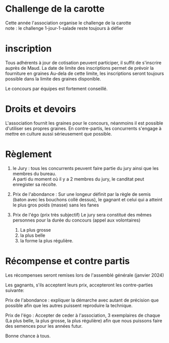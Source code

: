 # Challenge de la carotte

Cette année l'association organise le challenge de la carotte  
note : le challenge 1-jour-1-salade reste toujours à défier

# inscription

Tous adhérents à jour de cotisation peuvent participer, il suffit de s'inscrire auprès de Maud.
La date de limite des inscriptions permet de prévoir la fourniture en graines
Au-dela de cette limite, les inscriptions seront toujours possible dans la limite des graines disponible.

Le concours par équipes est fortement conseillé.

# Droits et devoirs

L'association fournit les graines pour le concours, néanmoins il est possible d'utiliser ses propres graines.
En contre-partis, les concurrents s'engage à mettre en culture aussi sérieusement que possible.

# Règlement

1.  le Jury : tous les concurrents peuvent faire partie du jury ainsi que les membres du bureau.  
    A parti du moment où il y a 2 membres du jury, le canditat peut enregister sa récolte.

1.  Prix de l'abondance :
    Sur une longeur définit par la règle de semis (baton avec les bouchons collé dessus), le gagnant et celui qui a atteint le plus gros poids (masse) sans les fanes

1.  Prix de l'égo (prix très subjectif)
    Le jury sera constitué des mêmes personnes pour la durée du concours (appel aux volontaires)

    1. La plus grosse
    1. la plus belle
    1. la forme la plus régulière.

# Récompense et contre partis

Les récompenses seront remises lors de l'assemblé générale (janvier 2024)

Les gagnants, s'ils acceptent leurs prix, accepteront les contre-parties suivante:

Prix de l'abondance : expliquer la démarche avec autant de précision que possible afin que les autres puissent reproduire la technique.

Prix de l'égo : Accepter de ceder à l'association, 3 exemplaires de chaque (La plus belle, la plus grosse, la plus régulière) afin que nous puissons faire des semences pour les années futur.

Bonne chance à tous.
